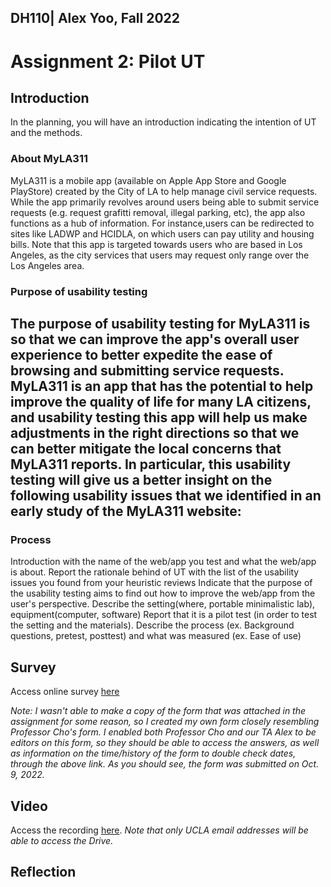 ## DH110| Alex Yoo, Fall 2022
# Assignment 2: Pilot UT 

## Introduction
In the planning, you will have an introduction indicating the intention of UT and the methods.

### About MyLA311
MyLA311 is a mobile app (available on Apple App Store and Google PlayStore) created by the City of LA to help manage civil service requests. While the app primarily revolves around users being able to submit service requests (e.g. request grafitti removal, illegal parking, etc), the app also functions as a hub of information. For instance,users can be redirected to sites like LADWP and HCIDLA, on which users can pay utility and housing bills. Note that this app is targeted towards users who are based in Los Angeles, as the city services that users may request only range over the Los Angeles area.

### Purpose of usability testing 

The purpose of usability testing for MyLA311 is so that we can improve the app's overall user experience to better expedite the ease of browsing and submitting service requests. MyLA311 is an app that has the potential to help improve the quality of life for many LA citizens, and usability testing this app will help us make adjustments in the right directions so that we can better mitigate the local concerns that MyLA311 reports. In particular, this usability testing will give us a better insight on the following usability issues that we identified in an early study of the MyLA311 website:
- 


### Process 


Introduction with the name of the web/app you test and what the web/app is about. 
Report the rationale behind of UT with the list of the usability issues you found from your heuristic reviews
Indicate that the purpose of the usability testing aims to find out how to improve the web/app from the user's perspective.
Describe the setting(where, portable minimalistic lab), equipment(computer, software)
Report that it is a pilot test (in order to test the setting and the materials).
Describe the process (ex. Background questions, pretest, posttest) and what was measured (ex. Ease of use)

## Survey
Access online survey [here](https://forms.gle/NiwNYUump8sFi9YE9)

*Note: I wasn't able to make a copy of the form that was attached in the assignment for some reason, so I created my own form closely resembling Professor Cho's form. I enabled both Professor Cho and our TA Alex to be editors on this form, so they should be able to access the answers, as well as information on the time/history of the form to double check dates, through the above link. As you should see, the form was submitted on Oct. 9, 2022.*

## Video

Access the recording [here](https://drive.google.com/file/d/1MSoS9mpKJzNxd-9o6Z4jZk844Q1RT4NR/view?usp=sharing). *Note that only UCLA email addresses will be able to access the Drive.*


## Reflection


